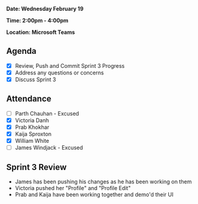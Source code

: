 **Date: Wednesday February 19**

**Time: 2:00pm - 4:00pm**

**Location: Microsoft Teams**

## Agenda 
- [x] Review, Push and Commit Sprint 3 Progress
- [x] Address any questions or concerns
- [x] Discuss Sprint 3

## Attendance
- [ ] Parth Chauhan - Excused
- [x] Victoria Danh
- [x] Prab Khokhar
- [x] Kaija Sproxton
- [x] William White
- [ ] James Windjack - Excused

## Sprint 3 Review
- James has been pushing his changes as he has been working on them
- Victoria pushed her "Profile" and "Profile Edit"
- Prab and Kaija have been working together and demo'd their UI

